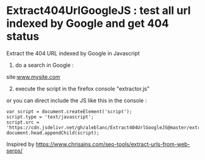 # Extract404UrlGoogleJS : test all url indexed by Google and get 404 status

Extract the 404 URL indexed by Google in Javascript

1. do a search in Google :

site:www.mysite.com

2. execute the script in the firefox console "extractor.js"

or you can direct include the JS like this in the console :

```
var script = document.createElement('script');
script.type = 'text/javascript';
script.src = 'https://cdn.jsdelivr.net/gh/aleblanc/Extract404UrlGoogleJS@master/extractor.js';
document.head.appendChild(script);
```

Inspired by https://www.chrisains.com/seo-tools/extract-urls-from-web-serps/
